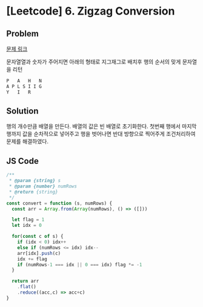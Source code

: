 # [Leetcode] 6. Zigzag Conversion

## Problem

[문제 링크](https://leetcode.com/problems/zigzag-conversion/)

문자열열과 숫자가 주어지면 아래의 형태로 지그재그로 배치후 행의 순서의 맞게 문자열을 리턴

```js
P   A   H   N
A P L S I I G
Y   I   R
```

## Solution

행의 개수만큼 배열을 만든다. 배열의 값은 빈 배열로 초기화한다.
첫번째 행에서 마지막행까지 값을 순차적으로 넣어주고 행을 벗어나면 반대 방향으로 찍어주게 조건처리하여 문제를 해결하였다.

## JS Code

```js
/**
 * @param {string} s
 * @param {number} numRows
 * @return {string}
 */
const convert = function (s, numRows) {
  const arr = Array.from(Array(numRows), () => ([]))

  let flag = 1
  let idx = 0

  for(const c of s) {
    if (idx < 0) idx++
    else if (numRows <= idx) idx--
    arr[idx].push(c)
    idx += flag
    if (numRows-1 === idx || 0 === idx) flag *= -1
  }

  return arr
    .flat()
    .reduce((acc,c) => acc+c)
}
```